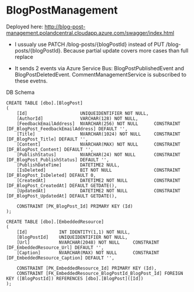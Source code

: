 # BlogPostManagement

Deployed here: http://blog-post-management.polandcentral.cloudapp.azure.com/swagger/index.html

- I ussualy use PATCH /blog-posts/{blogPostId} instead of PUT /blog-posts/{blogPostId}. Because partial update covers more cases than full replace

- It sends 2 events via Azure Service Bus: BlogPostPublishedEvent and BlogPostDeletedEvent. CommentManagementService is subscribed to these evetns.

DB Schema
```
CREATE TABLE [dbo].[BlogPost]
(
  	[Id]					UNIQUEIDENTIFIER NOT NULL,
  	[AuthorId]				VARCHAR(128) NOT NULL,
  	[FeedbackEmailAddress]	NVARCHAR(256) NOT NULL 		CONSTRAINT [DF_BlogPost_FeedbackEmailAddress] DEFAULT '',
  	[Title]					NVARCHAR(1024) NOT NULL		CONSTRAINT [DF_BlogPost_Title] DEFAULT '',
  	[Content]				NVARCHAR(MAX) NOT NULL		CONSTRAINT [DF_BlogPost_Content] DEFAULT '',
  	[PublishStatus]			NVARCHAR(24) NOT NULL		CONSTRAINT [DF_BlogPost_PublishStatus] DEFAULT '',
  	[PublishDateTime]		DATETIME2 NULL,
  	[IsDeleted]				BIT NOT NULL				CONSTRAINT [DF_BlogPost_IsDeleted] DEFAULT 0,
  	[CreatedAt]				DATETIME2 NOT NULL			CONSTRAINT [DF_BlogPost_CreatedAt] DEFAULT GETDATE(),
  	[UpdatedAt]				DATETIME2 NOT NULL			CONSTRAINT [DF_BlogPost_UpdatedAt] DEFAULT GETDATE(),

	CONSTRAINT [PK_BlogPost_Id] PRIMARY KEY (Id)
);

CREATE TABLE [dbo].[EmbeddedResource]
(
	[Id]			INT IDENTITY(1,1) NOT NULL,
	[BlogPostId]	UNIQUEIDENTIFIER NOT NULL,
	[Url]			NVARCHAR(2048) NOT NULL		CONSTRAINT [DF_EmbeddedResource_Url] DEFAULT '',
	[Caption]		NVARCHAR(MAX) NOT NULL		CONSTRAINT [DF_EmbeddedResource_Caption] DEFAULT '',

	CONSTRAINT [PK_EmbeddedResource_Id] PRIMARY KEY (Id),
	CONSTRAINT [FK_EmbeddedResource_BlogPostId_BlogPost_Id] FOREIGN KEY ([BlogPostId]) REFERENCES [dbo].[BlogPost]([Id])
);
```
